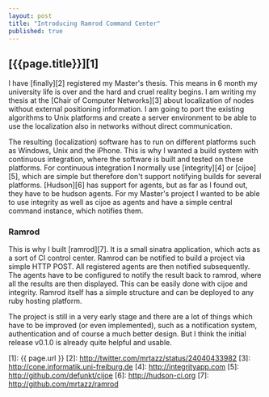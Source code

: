 ```yaml
---
layout: post
title: "Introducing Ramrod Command Center"
published: true
---
```



## [{{page.title}}][1]

I have [finally][2] registered my Master's thesis. This means in 6 month
my university life is over and the hard and cruel reality begins. I am writing
my thesis at the [Chair of Computer Networks][3] about localization of nodes
without external positioning information. I am going to port the existing
algorithms to Unix platforms and create a server environment to be able to use
the localization also in networks without direct communication.

The resulting (localization) software has to run on different platforms such as
Windows, Unix and the iPhone. This is why I wanted a build system with
continuous integration, where the software is built and tested on these
platforms. For continuous integration I normally use [integrity][4] or
[cijoe][5], which are simple but therefore don't support notifying builds for
several platforms. [Hudson][6] has support for agents, but as far as I found
out, they have to be hudson agents. For my Master's project I wanted to be able
to use integrity as well as cijoe as agents and have a simple central command
instance, which notifies them.

### Ramrod
This is why I built [ramrod][7]. It is a small sinatra application, which acts
as a sort of CI control center. Ramrod can be notified to build a project via
simple HTTP POST. All registered agents are then notified subsequently. The
agents have to be configured to notify the result back to ramrod, where all the
results are then displayed. This can be easily done with cijoe and integrity.
Ramrod itself has a simple structure and can be deployed to any ruby
hosting platform.

The project is still in a very early stage and there are a lot of things which
have to be improved (or even implemented), such as a notification system,
authentication and of course a much better design. But I think the initial
release v0.1.0 is already quite helpful and usable.


[1]: {{ page.url }}
[2]: http://twitter.com/mrtazz/status/24040433982
[3]: http://cone.informatik.uni-freiburg.de
[4]: http://integrityapp.com
[5]: http://github.com/defunkt/cijoe
[6]: http://hudson-ci.org
[7]: http://github.com/mrtazz/ramrod
